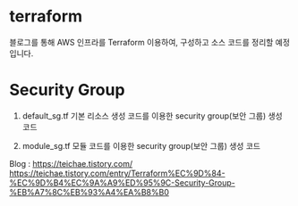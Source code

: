 # terraform
블로그를 통해 AWS 인프라를 Terraform 이용하여, 구성하고 소스 코드를 정리할 예정입니다.

# Security Group

1. default_sg.tf
기본 리소스 생성 코드를 이용한 security group(보안 그룹) 생성 코드

2. module_sg.tf
모듈 코드를 이용한 security group(보안 그룹) 생성 코드

Blog : https://teichae.tistory.com/
https://teichae.tistory.com/entry/Terraform%EC%9D%84-%EC%9D%B4%EC%9A%A9%ED%95%9C-Security-Group-%EB%A7%8C%EB%93%A4%EA%B8%B0
